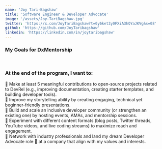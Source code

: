 ```yaml
---
name: 'Joy Tari-Bagshaw'
title: 'Software Engineer & Developer Advocate'
image: '/assets/Joy-TariBagshaw.jpg'
twitter: 'https://x.com/JoyTariBagshaw?t=0y6ket3y0FXiA3hQYaJKVg&s=08'
github: 'https://github.com/JoyTaribagshaw'
linkedin: 'https://linkedin.com/in/joytaribagshaw'
---
```


<div>
<h3>My Goals for DxMentorship</h3> <br/>
<h3>At the end of the program, I want to:</h3>
 🎯 Make at least 5 meaningful contributions to open-source projects related to DevRel (e.g., improving documentation, creating starter templates, and building developer tools). <br/>
 🎯 Improve my storytelling ability by creating engaging, technical yet beginner-friendly presentations. <br/>
 🎯 Build and scale an inclusive developer community (or strengthen an existing one) by hosting events, AMAs, and mentorship sessions. <br/>
 🎯 Experiment with different content formats (blog posts, Twitter threads, YouTube videos, and live coding streams) to maximize reach and engagement. <br/>
 🎯 Network with industry professionals and land my dream Developer Advocate role 🥑 at a company that align with my values and interests. <br/>

</div>
